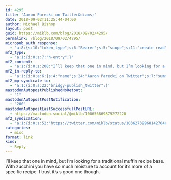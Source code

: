 ```yaml
---
id: 4295
title: 'Aaron Parecki on Twitter&diams;'
date: 2018-09-02T11:25:44-04:00
author: Michael Bishop
layout: post
guid: https://miklb.com/blog/2018/09/02/4295/
permalink: /blog/2018/09/02/4295/
micropub_auth_response:
  - 'a:8:{s:10:"token_type";s:6:"Bearer";s:5:"scope";s:11:"create read";s:2:"me";s:18:"https://miklb.com/";s:9:"issued_by";s:45:"https://miklb.com/wp-json/indieauth/1.0/token";s:9:"client_id";s:33:"https://indigenous.abode.pub/ios/";s:9:"issued_at";i:1535229631;s:4:"user";i:1;s:13:"last_accessed";i:1535901944;}'
mf2_type:
  - 'a:1:{i:0;s:7:"h-entry";}'
mf2_content:
  - 'a:1:{i:0;s:208:"I’ll keep that one in mind, but I’m looking for a traditional muffin recipe base. With zucchini you have so much moisture to account for it’s more of a specific recipe. I trust it’s s good one though.";}'
mf2_in-reply-to:
  - 'a:1:{i:0;a:6:{s:4:"name";s:24:"Aaron Parecki on Twitter";s:7:"summary";s:109:"“@miklb This one, because we always have a ton of zucchini to use in the summer! https://t.co/aF5FbAJo5a”";s:8:"featured";s:76:"https://pbs.twimg.com/profile_images/775755455188512768/CA3YxGa4_400x400.jpg";s:11:"publication";s:7:"Twitter";s:5:"photo";a:6:{i:0;s:76:"https://pbs.twimg.com/profile_images/775755455188512768/CA3YxGa4_400x400.jpg";i:1;s:66:"https://pbs.twimg.com/profile_banners/14447132/1398201184/1500x500";i:2;s:75:"https://pbs.twimg.com/profile_images/775755455188512768/CA3YxGa4_normal.jpg";i:3;s:46:"https://abs.twimg.com/emoji/v2/72x72/1f951.png";i:4;s:75:"https://pbs.twimg.com/profile_images/799821749386874880/X_vv7MnK_bigger.jpg";i:5;s:75:"https://pbs.twimg.com/profile_images/775755455188512768/CA3YxGa4_bigger.jpg";}s:3:"url";s:54:"https://twitter.com/aaronpk/status/1036273034745634817";}}'
mf2_mp-syndicate-to:
  - 'a:1:{i:0;s:22:"bridgy-publish_twitter";}'
mastodonAutopostPublishedNoRetoot:
  - "1"
mastodonAutopostPostNotification:
  - "200"
mastodonAutopostLastSuccessfullPostURL:
  - https://mastodon.social/@miklb/100656869879272220
mf2_syndication:
  - 'a:1:{i:0;s:52:"https://twitter.com/miklb/status/1036273996814270465";}'
categories:
  - misc
format: link
kind:
  - Reply
---
```

I’ll keep that one in mind, but I’m looking for a traditional muffin recipe base. With zucchini you have so much moisture to account for it’s more of a specific recipe. I trust it’s s good one though.